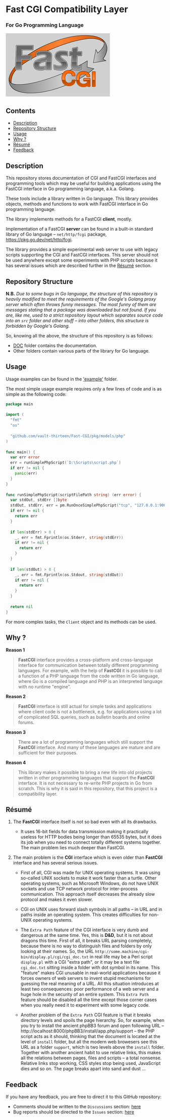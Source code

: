 # Fast CGI Compatibility Layer
### For Go Programming Language
![FastCGI Logotype](img/Logo_GreyBg_330x200.png)

## <a name="section-0" id="section-0">Contents</a>
* [Description](#section-1)
* [Repository Structure](#section-2)
* [Usage](#section-3)
* [Why ?](#section-4)
* [Résumé](#section-5)
* [Feedback](#section-6)

## <a name="section-1" id="section-1">Description</a>

This repository stores documentation of CGI and FastCGI interfaces and 
programming tools which may be useful for building applications using the 
FastCGI interface in Go programming language, a.k.a. Golang.

These tools include a library written in Go language. This library provides 
objects, methods and functions to work with FastCGI interface in Go programming 
language.

The library implements methods for a FastCGI <b>client</b>, mostly.

Implementation of a FastCGI <b>server</b> can be found in a built-in standard library
of Go language – `net/http/fcgi` package, https://pkg.go.dev/net/http/fcgi.

The library provides a simple experimental web server to use with legacy 
scripts supporting the CGI and FastCGI interfaces. This server should not be 
used anywhere except some experiments with PHP scripts because it has several 
issues which are described further in the [Résumé](#section-5) section.

## <a name="section-2" id="section-2">Repository Structure</a>

**N.B.** *Due to some bugs in Go language, the structure of this repository is 
heavily modified to meet the requirements of the Google's Golang proxy server 
which often throws funny messages. The most funny of them are messages stating 
that a package was downloaded but not found. If you are, like me, used to a 
strict repository layout which separates source code into an `src` folder and 
other stuff – into other folders, this structure is forbidden by Google's 
Golang.* 

So, knowing all the above, the structure of this repository is as 
follows:

* [DOC](doc) folder contains the documentation.
* Other folders contain various parts of the library for Go language.

## <a name="section-3" id="section-3">Usage</a>

Usage examples can be found in the ['example'](example) folder.

The most simple usage example requires only a few lines of code and is as
simple as the following code:
```go
package main

import (
  "fmt"
  "os"

  "github.com/vault-thirteen/Fast-CGI/pkg/models/php"
)

func main() {
  var err error
  err = runSimplePhpScript(`D:\Scripts\script.php`)
  if err != nil {
    panic(err)
  }
}

func runSimplePhpScript(scriptFilePath string) (err error) {
  var stdOut, stdErr []byte
  stdOut, stdErr, err = pm.RunOnceSimplePhpScript("tcp", "127.0.0.1:9000", scriptFilePath)
  if err != nil {
    return err
  }

  if len(stdErr) > 0 {
    _, err = fmt.Fprintln(os.Stderr, string(stdErr))
    if err != nil {
      return err
    }
  }

  if len(stdOut) > 0 {
    _, err = fmt.Fprintln(os.Stdout, string(stdOut))
    if err != nil {
      return err
    }
  }

  return nil
}

```

For more complex tasks, the `Client` object and its methods can be used.

## <a name="section-4" id="section-4">Why ?</a>

<b>Reason 1</b>

> <b>FastCGI</b> interface provides a cross-platform and
cross-language interface for communication between totally different programming
languages. For example, with the help of <b>FastCGI</b> it is possible to call
a function of a PHP language from the code written in Go language, where Go is
a compiled language and PHP is an interpreted language with no runtime
"engine".

<b>Reason 2</b>

> <b>FastCGI</b> interface is still actual for simple tasks and
applications where client code is not a bottleneck, e.g. for applications using
a lot of complicated SQL queries, such as bulletin boards and online forums.

<b>Reason 3</b>

> There are a lot of programming languages which still support the
<b>FastCGI</b> interface. And many of these languages are mature and
are sufficient for their purposes.

<b>Reason 4</b>

> This library makes it possible to bring a new life into old projects
written in other programming languages that support the <b>FastCGI</b>
interface. It is not necessary to re-write PHP projects in Go from scratch.
This is why it is said in this repository, that this project is a compatibility
layer.


## <a name="section-5" id="section-5">Résumé</a>

1. The **FastCGI** interface itself is not so bad even with all its drawbacks.  

   *  It uses 16-bit fields for data transmission making it practically useless 
      for HTTP bodies being longer than 65535 bytes, but it does its job when 
      you need to connect totally different systems together. The main problem 
      lies much deeper than FastCGI.


2. The main problem is the **CGI** interface which is even older than 
**FastCGI** interface and has several serious issues.  

   *  First of all, CGI was made for UNIX operating systems. It was using 
      so-called UNIX sockets to make it work faster than a turtle. Other 
      operating systems, such as Microsoft Windows, do not have UNIX sockets 
      and use TCP network protocol for inter-process communication. This 
      approach itself decreases the already slow protocol and makes it even 
      slower.  

   *  CGI on UNIX uses forward slash symbols in all paths – in URL and in paths 
      inside an operating system. This creates difficulties for non-UNIX 
      operating systems.  

   *  The `Extra Path` feature of the CGI interface is very dumb and dangerous 
      at the same time. Yes, this is **D&D**, but it is not about dragons this 
      time. First of all, it breaks URL parsing completely, because there is no 
      way to distinguish files and folders by only looking at their names. So, 
      the URL `http://some.machine/cgi-bin/display.pl/cgi/cgi_doc.txt`
      in real life may be a Perl script `display.pl` with a CGI "extra path", 
      or it may be a text file `cgi_doc.txt` sitting inside a folder with dot 
      symbol in its name. This "feature" makes CGI unusable in real-world 
      applications because it forces owners of web servers to invent stupid 
      mechanisms for guessing the real meaning of a URL. All this situation
      introduces at least two consequences: poor performance of a web server 
      and a huge hole in the security of an entire system. This `Extra Path` 
      feature should be disabled all the time except those corner cases when 
      you really need it to experiment with some legacy code.  
   
   *  Another problem of the `Extra Path` CGI feature is that it breaks 
      directory levels and spoils the page hierarchy. So, for example, when you
      try to install the ancient phpBB3 forum and open following URL –
      http://localhost:8000/phpBB3/install/app.php/support – the PHP script 
      acts as it should, thinking that the document is located at the level of 
      `install` folder, but all the modern web browesers see this URL as a 
      folder `support`, which is two levels above the `install` folder. 
      Together with another ancient habit to use relative links, this makes all 
      the relations between pages, files and scripts – a total nonsense. 
      Relative links stop working, CSS styles stop being used, JavaScript dies 
      and so on. The page breaks apart into sand and dust ... 

## <a name="section-6" id="section-6">Feedback</a>
If you have any feedback, you are free to direct it to this GitHub repository:
* Comments should be written to the `Discussions` section:
  [here](https://github.com/vault-thirteen/Fast-CGI/discussions)
* Bug reports should be directed to the `Issues` section:
  [here](https://github.com/vault-thirteen/Fast-CGI/issues)
